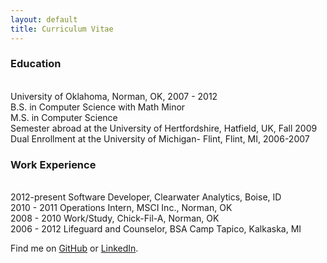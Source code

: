```yaml
---
layout: default
title: Curriculum Vitae
---
```


<h3>Education</h3>
<br>University of Oklahoma, Norman, OK, 2007 - 2012 
<br>   B.S. in Computer Science with Math Minor   
<br>   M.S. in Computer Science
<br>Semester abroad at the University of Hertfordshire, Hatfield, UK, Fall 2009
<br>Dual Enrollment at the University of Michigan- Flint, Flint, MI, 2006-2007  

<h3>Work Experience</h3>
<br>2012-present	Software Developer, Clearwater Analytics, Boise, ID
<br>2010 - 2011	Operations Intern, MSCI Inc., Norman, OK
<br>2008 - 2010	Work/Study, Chick-Fil-A, Norman, OK
<br>2006 - 2012	Lifeguard and Counselor, BSA Camp Tapico, Kalkaska, MI


Find me on [GitHub](https://github.com/timburr1) or [LinkedIn](http://www.linkedin.com/pub/timothy-burr/66/a88/a39).
